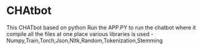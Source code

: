 # CHAtbot
This CHATbot based on python
Run the APP.PY to run the chatbot where it compile all the files at one place
various libraries is used -Numpy,Train,Torch,Json,Nltk,Random,Tokenization,Stemming
